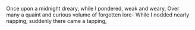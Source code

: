 Once upon a midnight dreary, while I pondered, weak and weary,
Over many a quaint and curious volume of forgotten lore-
    While I nodded nearly napping, suddenly there came a tapping,
